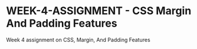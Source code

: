 # WEEK-4-ASSIGNMENT - CSS Margin And Padding Features
Week 4 assignment on CSS, Margin, And Padding Features
